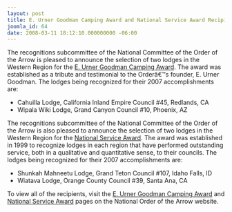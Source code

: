 ```yaml
---
layout: post
title: E. Urner Goodman Camping Award and National Service Award Recipients
joomla_id: 64
date: 2008-03-11 18:12:10.000000000 -06:00
---
```

The recognitions subcommittee of the National Committee of the Order of the Arrow is pleased to announce the selection of two lodges in the Western Region  for the <a href=program/awards/eugcamping.php>E.&nbsp;Urner Goodman Camping Award</a>.  The award was established as a tribute and testimonial to the Orderâ€™s founder, E. Urner Goodman.  The lodges being recognized for their 2007 accomplishments are:

<ul><li>Cahuilla Lodge, California Inland Empire Council #45, Redlands, CA</li>
<li>Wipala Wiki Lodge, Grand Canyon Council #10, Phoenix, AZ</li></ul>

The recognitions subcommittee of the National Committee of the Order of the Arrow is also pleased to announce the selection of two lodges in the Western Region for the <a href=program/awards/natservice.php>National Service Award</a>.  The award was established in 1999 to recognize lodges in each region that have performed outstanding service, both in a qualitative and quantitative sense, to their councils.  The lodges being recognized for their 2007 accomplishments are:

<ul><li>Shunkah Mahneetu Lodge, Grand Teton Council #107, Idaho Falls, ID</li>
<li>Wiatava Lodge, Orange County Council #39, Santa Ana, CA</li></ul>

To view all of the recipients, visit the <a href=http://www.oa-bsa.org/misc/anr/eucampingaward.htm>E. Urner Goodman Camping Award</a> and <a href=http://www.oa-bsa.org/misc/anr/natservaward.htm>National Service Award</a> pages on the National Order of the Arrow website.
